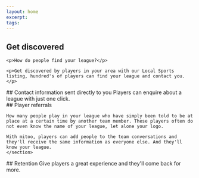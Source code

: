```yaml
---
layout: home
excerpt: 
tags: 
---
```


<div class="page-header"></div>

<div class="detail">
  <section>
    <h1>Get discovered</h1>

    <p>How do people find your league?</p>

    <p>Get discovered by players in your area with our Local Sports listing, hundred's of players can find your league and contact you.</p>
  </section>
</div>

<div class="detail">
  <section>
    ## Contact information sent directly to you
    Players can enquire about a league with just one click.
  </section>
</div>

<div class="detail">
  <section>
    ## Player referrals

    How many people play in your league who have simply been told to be at place at a certain time by another team member. These players often do not even know the name of your league, let alone your logo.

    With mitoo, players can add people to the team conversations and they'll receive the same information as everyone else. And they'll know your league.
    </section>
</div>

<div class="detail">
  <section>
    ## Retention
    Give players a great experience and they'll come back for more.
  </section>
</div>
